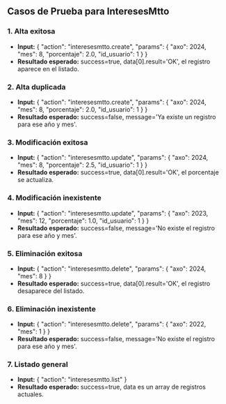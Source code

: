 ## Casos de Prueba para InteresesMtto

### 1. Alta exitosa
- **Input:** { "action": "interesesmtto.create", "params": { "axo": 2024, "mes": 8, "porcentaje": 2.0, "id_usuario": 1 } }
- **Resultado esperado:** success=true, data[0].result='OK', el registro aparece en el listado.

### 2. Alta duplicada
- **Input:** { "action": "interesesmtto.create", "params": { "axo": 2024, "mes": 8, "porcentaje": 2.0, "id_usuario": 1 } }
- **Resultado esperado:** success=false, message='Ya existe un registro para ese año y mes'.

### 3. Modificación exitosa
- **Input:** { "action": "interesesmtto.update", "params": { "axo": 2024, "mes": 8, "porcentaje": 2.5, "id_usuario": 1 } }
- **Resultado esperado:** success=true, data[0].result='OK', el porcentaje se actualiza.

### 4. Modificación inexistente
- **Input:** { "action": "interesesmtto.update", "params": { "axo": 2023, "mes": 12, "porcentaje": 1.0, "id_usuario": 1 } }
- **Resultado esperado:** success=false, message='No existe el registro para ese año y mes'.

### 5. Eliminación exitosa
- **Input:** { "action": "interesesmtto.delete", "params": { "axo": 2024, "mes": 8 } }
- **Resultado esperado:** success=true, data[0].result='OK', el registro desaparece del listado.

### 6. Eliminación inexistente
- **Input:** { "action": "interesesmtto.delete", "params": { "axo": 2022, "mes": 1 } }
- **Resultado esperado:** success=false, message='No existe el registro para ese año y mes'.

### 7. Listado general
- **Input:** { "action": "interesesmtto.list" }
- **Resultado esperado:** success=true, data es un array de registros actuales.
